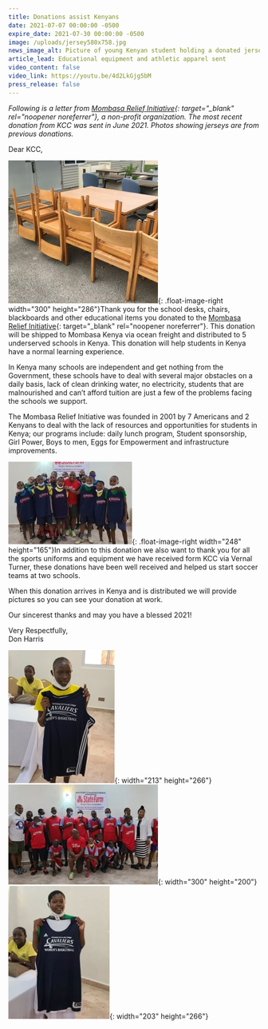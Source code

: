 ```yaml
---
title: Donations assist Kenyans
date: 2021-07-07 00:00:00 -0500
expire_date: 2021-07-30 00:00:00 -0500
image: /uploads/jersey580x758.jpg
news_image_alt: Picture of young Kenyan student holding a donated jersey
article_lead: Educational equipment and athletic apparel sent
video_content: false
video_link: https://youtu.be/4d2LkGjg5bM
press_release: false
---
```

*Following is a letter from [Mombasa Relief Initiative](http://www.mombasarelief.org/){: target="_blank" rel="noopener noreferrer"}, a non-profit organization. The most recent donation from KCC was sent in June 2021. Photos showing jerseys are from previous donations.*

Dear KCC,

![](/uploads/chairs300.jpg){: .float-image-right width="300" height="286"}Thank you for the school desks, chairs, blackboards and other educational items you donated to the [Mombasa Relief Initiative](http://www.mombasarelief.org/){: target="_blank" rel="noopener noreferrer"}. This donation will be shipped to Mombasa Kenya via ocean freight and distributed to 5 underserved schools in Kenya. This donation will help students in Kenya have a normal learning experience.

In Kenya many schools are independent and get nothing from the Government, these schools have to deal with several major obstacles on a daily basis, lack of clean drinking water, no electricity, students that are malnourished and can’t afford tuition are just a few of the problems facing the schools we support.

The Mombasa Relief Initiative was founded in 2001 by 7 Americans and 2 Kenyans to deal with the lack of resources and opportunities for students in Kenya; our programs include: daily lunch program, Student sponsorship, Girl Power, Boys to men, Eggs for Empowerment and infrastructure improvements.

![](/uploads/group1---300.jpg){: .float-image-right width="248" height="165"}In addition to this donation we also want to thank you for all the sports uniforms and equipment we have received form KCC via Vernal Turner, these donations have been well received and helped us start soccer teams at two schools.

When this donation arrives in Kenya and is distributed we will provide pictures so you can see your donation at work.

Our sincerest thanks and may you have a blessed 2021\!

Very Respectfully,<br>Don Harris

![](/uploads/jersey2---300.jpg){: width="213" height="266"}&nbsp;![](/uploads/group2---300.jpg){: width="300" height="200"}&nbsp;![](/uploads/jersey203x266.jpg){: width="203" height="266"}

&nbsp;
